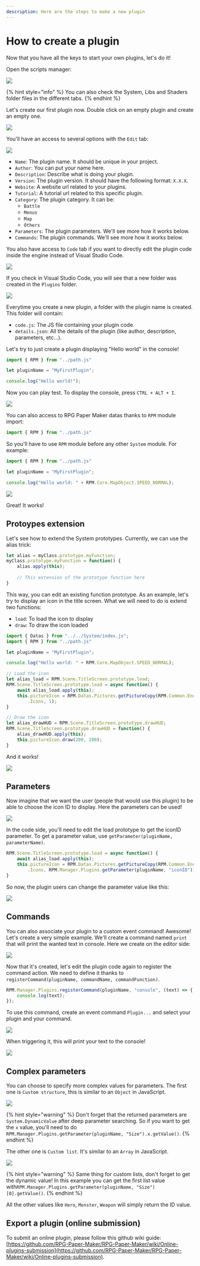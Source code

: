 ```yaml
---
description: Here are the steps to make a new plugin
---
```


# How to create a plugin



Now that you have all the keys to start your own plugins, let's do it!

Open the scripts manager:

![](../.gitbook/assets/script-manager.png)

{% hint style="info" %}
You can also check the System, Libs and Shaders folder files in the different tabs.
{% endhint %}

Let's create our first plugin now. Double click on an empty plugin and create an empty one.

![](../.gitbook/assets/create-plugin.png)

You'll have an access to several options with the `Edit` tab:

![](../.gitbook/assets/plugin-edit.png)

* `Name`: The plugin name. It should be unique in your project.
* `Author`: You can put your name here.
* `Description`: Describe what is doing your plugin.
* `Version`: The plugin version. It should have the following format: `X.X.X`.
* `Website`: A website url related to your plugins.
* `Tutorial`: A tutorial url related to this specific plugin.
* `Category`: The plugin category. It can be:
  * `Battle`
  * `Menus`
  * `Map`
  * `Others`
* `Parameters`: The plugin parameters. We'll see more how it works below.
* `Commands`: The plugin commands. We'll see more how it works below.

You also have access to `Code` tab if you want to directly edit the plugin code inside the engine instead of Visual Studio Code.

![](../.gitbook/assets/plugin-code.png)

If you check in Visual Studio Code, you will see that a new folder was created in the `Plugins` folder.

![](../.gitbook/assets/plugins-folder.png)

Everytime you create a new plugin, a folder with the plugin name is created. This folder will contain:

* `code.js`: The JS file containing your plugin code.
* `details.json`: All the details of the plugin \(like author, description, parameters, etc...\).

Let's try to just create a plugin displaying "Hello world" in the console!

```javascript
import { RPM } from "../path.js"

let pluginName = "MyFirstPlugin";

console.log("Hello world!");
```

Now you can play test. To display the console, press `CTRL + ALT + I`.

![](../.gitbook/assets/console-hello-world.png)

You can also access to RPG Paper Maker datas thanks to `RPM` module import:

```javascript
import { RPM } from "../path.js"
```

So you'll have to use `RPM` module before any other `System` module. For example:

```javascript
import { RPM } from "../path.js"

let pluginName = "MyFirstPlugin";

console.log("Hello world: " + RPM.Core.MapObject.SPEED_NORMAL);
```

![](../.gitbook/assets/console-rpm.png)

Great! It works!

## Protoypes extension

Let's see how to extend the System prototypes. Currently, we can use the alias trick:

```javascript
let alias = myClass.prototype.myFunction;
myClass.prototype.myFunction = function() {
    alias.apply(this);
    
    // This extension of the prototype function here
}
```

This way, you can edit an existing function prototype. As an example, let's try to display an icon in the title screen. What we will need to do is extend two functions:

* `load`: To load the icon to display
* `draw`: To draw the icon loaded

```javascript
import { Datas } from "../../System/index.js";
import { RPM } from "../path.js"

let pluginName = "MyFirstPlugin";

console.log("Hello world: " + RPM.Core.MapObject.SPEED_NORMAL);

// Load the icon
let alias_load = RPM.Scene.TitleScreen.prototype.load;
RPM.Scene.TitleScreen.prototype.load = async function() {
    await alias_load.apply(this);
    this.pictureIcon = RPM.Datas.Pictures.getPictureCopy(RPM.Common.Enum.PictureKind
        .Icons, 1);
}

// Draw the icon
let alias_drawHUD = RPM.Scene.TitleScreen.prototype.drawHUD;
RPM.Scene.TitleScreen.prototype.drawHUD = function() {
    alias_drawHUD.apply(this);
    this.pictureIcon.draw(200, 200);
}
```

And it works!

![](../.gitbook/assets/plugin-icon.png)

## Parameters

Now imagine that we want the user \(people that would use this plugin\) to be able to choose the icon ID to display. Here the parameters can be used!

![](../.gitbook/assets/plugin-parameter.png)

In the code side, you'll need to edit the load prototype to get the iconID parameter. To get a parameter value, use `getParameter(pluginName, parameterName)`.

```javascript
RPM.Scene.TitleScreen.prototype.load = async function() {
    await alias_load.apply(this);
    this.pictureIcon = RPM.Datas.Pictures.getPictureCopy(RPM.Common.Enum.PictureKind
        .Icons, RPM.Manager.Plugins.getParameter(pluginName, "iconID"));
}
```

So now, the plugin users can change the parameter value like this:

![](../.gitbook/assets/plugin-parameter-user.png)

## Commands

You can also associate your plugin to a custom event command! Awesome! Let's create a very simple example. We'll create a command named `print` that will print the wanted text in console. Here we create on the editor side:

![](../.gitbook/assets/plugin-create-command.png)

Now that it's created, let's edit the plugin code again to register the command action. We need to define it thanks to `registerCommand(pluginName, commandName, commandFunction)`.

```javascript
RPM.Manager.Plugins.registerCommand(pluginName, "console", (text) => {
    console.log(text);
});
```

To use this command, create an event command `Plugin...` and select your plugin and your command.

![](../.gitbook/assets/plugin-command.png)

When triggering it, this will print your text to the console!

![](../.gitbook/assets/plugin-command-render.png)

## Complex parameters

You can choose to specify more complex values for parameters. The first one is `Custom structure`, this is similar to an `Object` in JavaScript.

![](../.gitbook/assets/plugin-parameter-custom-structure.png)

{% hint style="warning" %}
Don't forget that the returned parameters are `System.DynamicValue` after deep parameter searching. So if you want to get the `x` value, you'll need to do `RPM.Manager.Plugins.getParameter(pluginName, "Size").x.getValue()`.
{% endhint %}

The other one is `Custom list`. It's similar to an `Array` in JavaScript.

![](../.gitbook/assets/plugin-parameter-custom-list.png)

{% hint style="warning" %}
Same thing for custom lists, don't forget to get the dynamic value! In this example you can get the first list value with`RPM.Manager.Plugins.getParameter(pluginName, "Size")[0].getValue()`.
{% endhint %}

All the other values like `Hero`, `Monster`, `Weapon` will simply return the ID value.

## Export a plugin \(online submission\)

To submit an online plugin, please follow this github wiki guide: [https://github.com/RPG-Paper-Maker/RPG-Paper-Maker/wiki/Online-plugins-submission](https://github.com/RPG-Paper-Maker/RPG-Paper-Maker/wiki/Online-plugins-submission).

